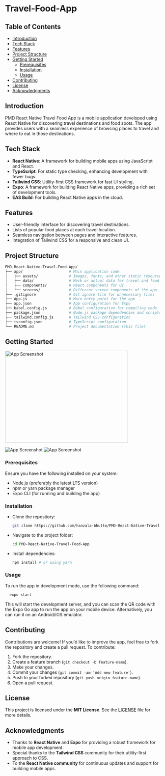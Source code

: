 # Travel-Food-App

## Table of Contents
- [Introduction](#introduction)
- [Tech Stack](#tech-stack)
- [Features](#features)
- [Project Structure](#project-structure)
- [Getting Started](#getting-started)
  - [Prerequisites](#prerequisites)
  - [Installation](#installation)
  - [Usage](#usage)
- [Contributing](#contributing)
- [License](#license)
- [Acknowledgments](#acknowledgments)

## Introduction

PMD React Native Travel Food App is a mobile application developed using React Native for discovering travel destinations and food spots. The app provides users with a seamless experience of browsing places to travel and where to eat in those destinations.

## Tech Stack

- **React Native**: A framework for building mobile apps using JavaScript and React.
- **TypeScript**: For static type checking, enhancing development with fewer bugs.
- **Tailwind CSS**: Utility-first CSS framework for fast UI styling.
- **Expo**: A framework for building React Native apps, providing a rich set of development tools.
- **EAS Build**: For building React Native apps in the cloud.

## Features

- User-friendly interface for discovering travel destinations.
- Lists of popular food places at each travel location.
- Seamless navigation between pages and interactive features.
- Integration of Tailwind CSS for a responsive and clean UI.

## Project Structure
```bash
PMD-React-Native-Travel-Food-App/
├── app/                     # Main application code
│   ├── assets/              # Images, fonts, and other static resources
│   ├── data/                # Mock or actual data for travel and food
│   ├── components/          # React components for UI
│   └── screens/             # Different screen components of the app
├── .gitignore               # Git ignore file for unnecessary files
├── App.js                   # Main entry point for the app
├── app.json                 # App configuration for Expo
├── babel.config.js          # Babel configuration for compiling code
├── package.json             # Node.js package dependencies and scripts
├── tailwind.config.js       # Tailwind CSS configuration
├── tsconfig.json            # TypeScript configuration
└── README.md                # Project documentation (this file)
```

## Getting Started

<img src="assets/home_tourism.jpg" alt="App Screenshot" width="400" height="300"/>

![App Screenshot](assets/cafe_tourism.jpg)
![App Screenshot](assets/places_tourism.jpg)



### Prerequisites

Ensure you have the following installed on your system:
- Node.js (preferably the latest LTS version)
- npm or yarn package manager
- Expo CLI (for running and building the app)

### Installation

- Clone the repository:
   ```bash
   git clone https://github.com/hanzala-bhutto/PMD-React-Native-Travel-Food-App.git
- Navigate to the project folder:
  ```bash
  cd PMD-React-Native-Travel-Food-App

- Install dependencies:
  ```bash
  npm install # or using yarn


### Usage

To run the app in development mode, use the following command:
  ```bash
    expo start
  ```
This will start the development server, and you can scan the QR code with the Expo Go app to run the app on your mobile device. Alternatively, you can run it on an Android/iOS emulator.

## Contributing

Contributions are welcome! If you'd like to improve the app, feel free to fork the repository and create a pull request. To contribute:

1. Fork the repository.
2. Create a feature branch (`git checkout -b feature-name`).
3. Make your changes.
4. Commit your changes (`git commit -am 'Add new feature'`).
5. Push to your forked repository (`git push origin feature-name`).
6. Open a pull request.

## License

This project is licensed under the **MIT License**. See the [LICENSE](LICENSE) file for more details.

## Acknowledgments

- Thanks to **React Native** and **Expo** for providing a robust framework for mobile app development.
- Special thanks to the **Tailwind CSS** community for their utility-first approach to CSS.
- To the **React Native community** for continuous updates and support for building mobile apps.

